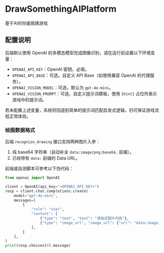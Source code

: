# DrawSomethingAIPlatform
基于AI的你画我猜游戏

## 配置说明

后端默认使用 OpenAI 的多模态模型完成图像识别，请在运行前设置以下环境变量：

- `OPENAI_API_KEY`：OpenAI 密钥，必填。
- `OPENAI_API_BASE`：可选，自定义 API Base（如使用兼容 OpenAI 的代理服务）。
- `OPENAI_VISION_MODEL`：可选，默认为 `gpt-4o-mini`。
- `OPENAI_VISION_PROMPT`：可选，自定义提示词模板，使用 `{hint}` 占位符表示游戏中的提示词。

若未配置上述变量，系统将回退到简单的提示词匹配启发式逻辑，仍可保证游戏流程正常体验。

### 绘图数据格式

后端 `recognize_drawing` 接口支持两种图片入参：

1. 纯 base64 字符串（自动补全 `data:image/png;base64,` 前缀）。
2. 已经带有 `data:` 前缀的 Data URL。

前端或自测脚本可参考以下伪代码：

```python
from openai import OpenAI

client = OpenAI(api_key="<OPENAI_API_KEY>")
resp = client.chat.completions.create(
	model="gpt-4o-mini",
	messages=[
		{
			"role": "user",
			"content": [
				{"type": "text", "text": "请描述图片内容"},
				{"type": "image_url", "image_url": {"url": "data:image/png;base64,<BASE64>"}},
			],
		}
	],
)
print(resp.choices[0].message)
```
